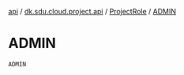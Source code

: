 [api](../../index.md) / [dk.sdu.cloud.project.api](../index.md) / [ProjectRole](index.md) / [ADMIN](./-a-d-m-i-n.md)

# ADMIN

`ADMIN`